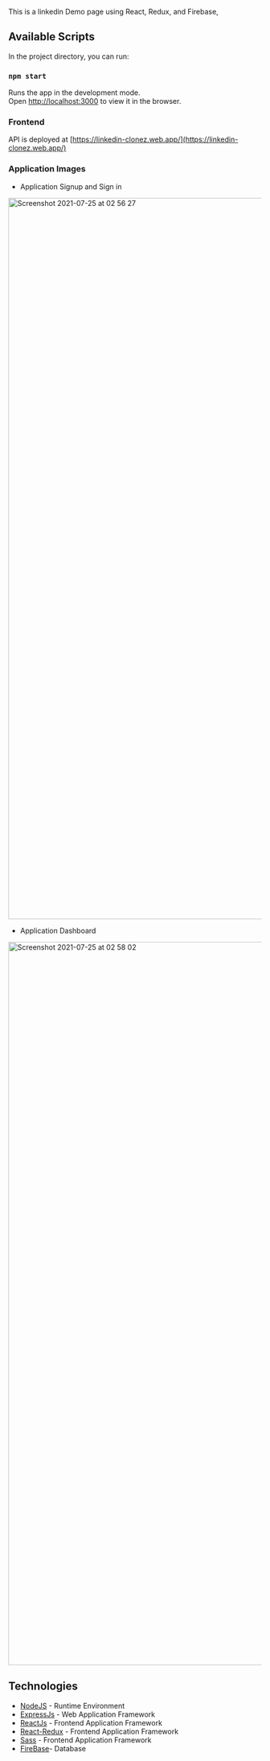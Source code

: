 This is a linkedin Demo page using React, Redux, and Firebase, 

## Available Scripts

In the project directory, you can run:

### `npm start`

Runs the app in the development mode.<br />
Open [http://localhost:3000](http://localhost:3000) to view it in the browser.




### Frontend
API is deployed at [https://linkedin-clonez.web.app/](https://linkedin-clonez.web.app/)

### Application Images

- Application Signup and Sign in
<img width="1434" alt="Screenshot 2021-07-25 at 02 56 27" src="https://user-images.githubusercontent.com/24706493/126885192-4ef2c9f1-3571-49df-8be3-4c433a9c724e.png">

- Application Dashboard
<img width="1438" alt="Screenshot 2021-07-25 at 02 58 02" src="https://user-images.githubusercontent.com/24706493/126885197-589d7b62-ba5a-4b18-b496-dfdc070927e7.png">


## Technologies

* [NodeJS](https://nodejs.org/) - Runtime Environment
* [ExpressJs](https://expressjs.com/) - Web Application Framework
* [ReactJs](https://reactjs.org/) - Frontend Application Framework
* [React-Redux](https://react-redux.js.org/) - Frontend Application Framework
* [Sass](https://sass-lang.com/) - Frontend Application Framework
* [FireBase]()- Database
